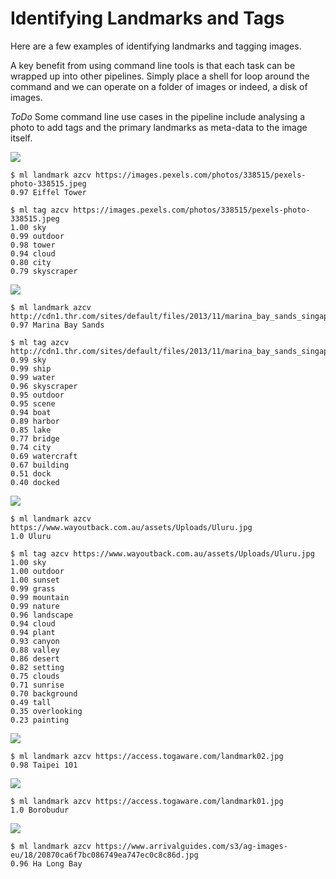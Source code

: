 Identifying Landmarks and Tags
==============================

Here are a few examples of identifying landmarks and tagging
images.

A key benefit from using command line tools is that each task can be
wrapped up into other pipelines. Simply place a shell for loop around
the command and we can operate on a folder of images or indeed, a disk
of images.

*ToDo* Some command line use cases in the pipeline include analysing a
photo to add tags and the primary landmarks as meta-data to the image
itself.

![](https://images.pexels.com/photos/338515/pexels-photo-338515.jpeg)

```console
$ ml landmark azcv https://images.pexels.com/photos/338515/pexels-photo-338515.jpeg
0.97 Eiffel Tower

$ ml tag azcv https://images.pexels.com/photos/338515/pexels-photo-338515.jpeg
1.00 sky
0.99 outdoor
0.98 tower
0.94 cloud
0.80 city
0.79 skyscraper
```
![](http://cdn1.thr.com/sites/default/files/2013/11/marina_bay_sands_singapore_a_l.jpg)
```console
$ ml landmark azcv http://cdn1.thr.com/sites/default/files/2013/11/marina_bay_sands_singapore_a_l.jpg
0.97 Marina Bay Sands

$ ml tag azcv http://cdn1.thr.com/sites/default/files/2013/11/marina_bay_sands_singapore_a_l.jpg
0.99 sky
0.99 ship
0.99 water
0.96 skyscraper
0.95 outdoor
0.95 scene
0.94 boat
0.89 harbor
0.85 lake
0.77 bridge
0.74 city
0.69 watercraft
0.67 building
0.51 dock
0.40 docked
```
![](https://www.wayoutback.com.au/assets/Uploads/Uluru.jpg)
```console
$ ml landmark azcv https://www.wayoutback.com.au/assets/Uploads/Uluru.jpg
1.0 Uluru

$ ml tag azcv https://www.wayoutback.com.au/assets/Uploads/Uluru.jpg
1.00 sky
1.00 outdoor
1.00 sunset
0.99 grass
0.99 mountain
0.99 nature
0.96 landscape
0.94 cloud
0.94 plant
0.93 canyon
0.88 valley
0.86 desert
0.82 setting
0.75 clouds
0.71 sunrise
0.70 background
0.49 tall
0.35 overlooking
0.23 painting
```
![](https://access.togaware.com/landmark02.jpg)
```console
$ ml landmark azcv https://access.togaware.com/landmark02.jpg
0.98 Taipei 101
```
![](https://access.togaware.com/landmark01.jpg)
```console
$ ml landmark azcv https://access.togaware.com/landmark01.jpg
1.0 Borobudur
```
![](https://www.arrivalguides.com/s3/ag-images-eu/18/20870ca6f7bc086749ea747ec0c8c86d.jpg)
```console
$ ml landmark azcv https://www.arrivalguides.com/s3/ag-images-eu/18/20870ca6f7bc086749ea747ec0c8c86d.jpg
0.96 Ha Long Bay
```

